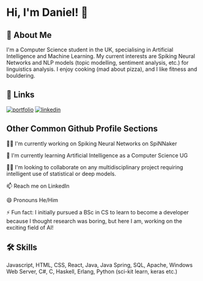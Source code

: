 
# Hi, I'm Daniel! 👋


## 🚀 About Me
I'm a Computer Science student in the UK, specialising in Artificial Intelligence and Machine Learning. My current interests are Spiking Neural Networks and NLP models (topic modelling, sentiment analysis, etc.) for linguistics analysis. I enjoy cooking (mad about pizza), and I like fitness and bouldering.




## 🔗 Links
[![portfolio](https://img.shields.io/badge/my_portfolio-000?style=for-the-badge&logo=ko-fi&logoColor=white)](https://danvs60.github.io/Portfolio-Website/)
[![linkedin](https://img.shields.io/badge/linkedin-0A66C2?style=for-the-badge&logo=linkedin&logoColor=white)](https://www.linkedin.com/in/db666/)


## Other Common Github Profile Sections
👩‍💻 I'm currently working on Spiking Neural Networks on SpiNNaker

🧠 I'm currently learning Artificial Intelligence as a Computer Science UG

👯‍♀️ I'm looking to collaborate on any multidisciplinary project requiring intelligent use of statistical or deep models.

📫 Reach me on LinkedIn

😄 Pronouns He/Him

⚡️ Fun fact: I initially pursued a BSc in CS to learn to become a developer because I thought research was boring, but here I am, working on the exciting field of AI!


## 🛠 Skills
Javascript, HTML, CSS, React, Java, Java Spring, SQL, Apache, Windows Web Server, C#, C, Haskell, Erlang, Python (sci-kit learn, keras etc.)

